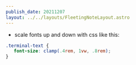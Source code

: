 ```yaml
---
publish_date: 20211207    
layout: ../../layouts/FleetingNoteLayout.astro
---
```

- scale fonts up and down with css like this:

 ```css
 .terminal-text {
	font-size: clamp(.4rem, 1vw, .8rem);
}
```